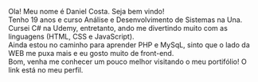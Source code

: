 <p> 
Ola! Meu nome é Daniel Costa. Seja bem vindo! <br /> 
Tenho 19 anos e curso Análise e Desenvolvimento de Sistemas na Una. <br />
Cursei C# na Udemy, entretanto, ando me divertindo muito com as linguagens (HTML, CSS e JavaScript). <br />
Ainda estou no caminho para aprender PHP e MySqL, sinto que o lado da WEB me puxa mais e eu gosto muito de front-end. <br />
Bom, venha me conhecer um pouco melhor visitando o meu portifólio! O link está no meu perfil. </p>
